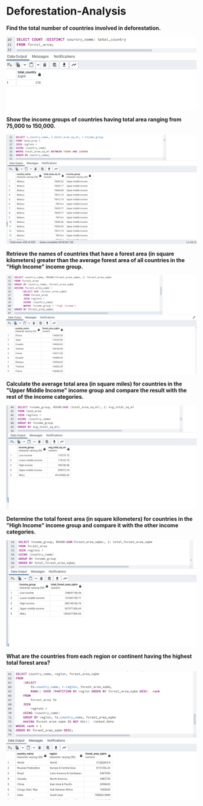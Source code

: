 # Deforestation-Analysis

**Find the total number of countries involved in deforestation.** 

![](image201.png)

**Show the income groups of countries having total area ranging from 75,000 to 150,000.**

![](image202.png)

**Retrieve the names of countries that have a forest area (in square kilometers) greater than the average forest area of all countries in the "High Income" income group.**

![](image203.png)

**Calculate the average total area (in square miles) for countries in the "Upper Middle Income" income group and compare the result with the rest of the income categories.**

 ![](image204.png)               

**Determine the total forest area (in square kilometers) for countries in the "High Income" income group and compare it with the other income categories.** 

![](image205.png)

**What are the countries from each region or continent having the highest total forest area?**

![](image206.png)
